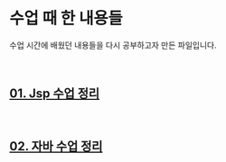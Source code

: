 # 수업 때 한 내용들
수업 시간에 배웠던 내용들을 다시 공부하고자 만든 파일입니다.

<br>

## [01. Jsp 수업 정리](https://github.com/namerim/Class/tree/main/Jsp%20%ED%8C%8C%EC%9D%BC "Jsp 수업 정리")

<br>

## [02. 자바 수업 정리](https://github.com/namerim/Class/tree/main/%EC%9E%90%EB%B0%94%20%ED%8C%8C%EC%9D%BC "자바 수업 정리")
